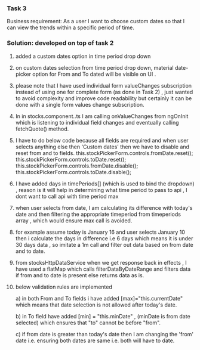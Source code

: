 ### Task 3
Business requirement: As a user I want to choose custom dates
so that I can view the trends within a specific period of time.

### Solution:  developed on top of task 2

1) added a custom dates option in time period drop down

2) on custom dates selection from time period drop down, material date-picker option for From and To dated will be visible on UI .

3) please note that I have used individual form valueChanges subscription instead of using one for complete form (as done in Task 2) , just wanted to avoid complexity and improve code readability but certainly it can be done with a single form values change subscription.

4) In in stocks.component..ts I am calling onValueChanges from ngOnInit which is listening to individual field changes and eventually calling fetchQuote() method.

5) I have to do below code because all fields are required and when user selects anything else then 'Custom dates' then we have to disable and reset from and to fields.
                            this.stockPickerForm.controls.fromDate.reset();
                            this.stockPickerForm.controls.toDate.reset();
                            this.stockPickerForm.controls.fromDate.disable();
                            this.stockPickerForm.controls.toDate.disable();

6) I have added days in timePeriods[] (which is used to bind the dropdown) , reason is it will help in determining what time period to pass to api , I dont want to call api with time period max  

7) when user selects from date, I am calculating its difference with today's date and then filtering the appropriate timeperiod from timeperiods array , which would ensure max call is avoided.

8) for example assume today is January 16 and user selects January 10 then i calculate the days in difference i.e 6 days which means it is under 30 days data , so imitate a  1m call and filter out data based on from date and to date.

9) from stocksHttpDataService when we get response back in effects , I have used a flatMap which calls filterDataByDateRange and filters data if from and to date is present else returns data as is.

10) below validation rules are implemented 
    
    a) in both From and To fields i have added [max]="this.currentDate" which means that date selection is not allowed after today's date.
   
    b) in To field have added [min] = "this.minDate" , (minDate is from date selected) which ensures that "to" cannot be before "from".
    
    c) if from date is greater than today's date then I am changing the 'from' date i.e. ensuring both dates are same i.e. both will have to date. 
